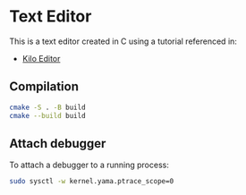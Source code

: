 # Text Editor

This is a text editor created in C using a tutorial referenced in:

- [Kilo Editor](https://viewsourcecode.org/snaptoken/kilo/)

## Compilation

```bash
cmake -S . -B build
cmake --build build
```

## Attach debugger

To attach a debugger to a running process:

```bash
sudo sysctl -w kernel.yama.ptrace_scope=0
```
